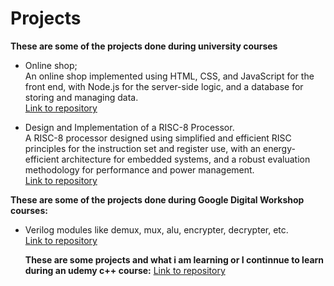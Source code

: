 # **Projects**

**These are some of the projects done during university courses**

- Online shop;  
  An online shop implemented using HTML, CSS, and JavaScript for the front end, with Node.js for the server-side logic, and a database for storing and managing data.  
  [Link to repository](https://github.com/Ilie-Ioan/Shop_Online)

- Design and Implementation of a RISC-8 Processor.  
  A RISC-8 processor designed using simplified and efficient RISC principles for the instruction set and register use, with an energy-efficient architecture for embedded systems, and a robust evaluation methodology for performance and power management.  
  [Link to repository](https://github.com/Ilie-Ioan/RISC-8)

**These are some of the projects done during Google Digital Workshop courses:**

- Verilog modules like demux, mux, alu, encrypter, decrypter, etc.  
  [Link to repository](https://github.com/Ilie-Ioan/Verilog-Course)

  **These are some projects and what i am learning or I continnue to learn during an udemy c++ course:**
  [Link to repository](https://github.com/Ilie-Ioan/C--Learning)
